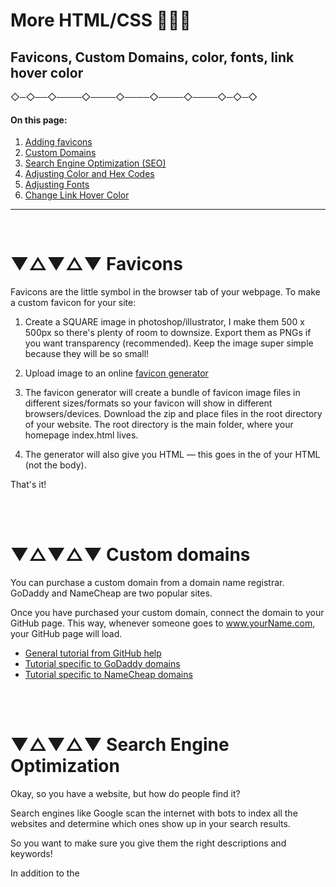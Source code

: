
# More HTML/CSS 👏👾🤓
## Favicons, Custom Domains, color, fonts, link hover color

 ◇─◇──◇────◇────◇────◇────◇────◇─◇─◇
<br />



#### On this page:

1. [Adding favicons](#-favicons)
2. [Custom Domains](#-custom-domains)
3. [Search Engine Optimization (SEO)](#-search-engine-optimization)
4. [Adjusting Color and Hex Codes](#adjusting-color-and-hex-codes)
5. [Adjusting Fonts](#adjusting-fonts)
6. [Change Link Hover Color](#change-link-hover-color)



---
<br>



# ▼△▼△▼ Favicons


Favicons are the little symbol in the browser tab of your webpage. To make a custom favicon for your site:

1. Create a SQUARE image in photoshop/illustrator, I make them 500 x 500px so there's plenty of room to downsize. Export them as PNGs if you want transparency (recommended). Keep the image super simple because they will be so small!

2. Upload image to an online [favicon generator](https://realfavicongenerator.net/)

3. The favicon generator will create a bundle of favicon image files in different sizes/formats so your favicon will show in different browsers/devices. Download the zip and place files in the root directory of your website. The root directory is the main folder, where your homepage index.html lives.

4. The generator will also give you HTML — this goes in the <head> of your HTML (not the body).

That's it!


<br>
<br>

# ▼△▼△▼ Custom domains


You can purchase a custom domain from a domain name registrar. GoDaddy and NameCheap are two popular sites.

Once you have purchased your custom domain, connect the domain to your GitHub page. This way, whenever someone goes to www.yourName.com, your GitHub page will load.

* [General tutorial from GitHub help](https://help.github.com/articles/quick-start-setting-up-a-custom-domain/)
* [Tutorial specific to GoDaddy domains](https://medium.com/@LovettLovett/github-pages-godaddy-f0318c2f25a)
* [Tutorial specific to NameCheap domains](http://davidensinger.com/2013/03/setting-the-dns-for-github-pages-on-namecheap/)


<br>
<br>




# ▼△▼△▼ Search Engine Optimization

Okay, so you have a website, but how do people find it?

Search engines like Google scan the internet with bots to index all the websites and determine which ones show up in your search results.

So you want to make sure you give them the right descriptions and keywords!

In addition to the <title> tag, which shows up in the browser tab, you can also add a description and keywords. Insert this code into your HTML header, and read over this [PDF on how to optimize your HTML tags for bots](http://www.theinternetofbots.com/pdf/Search%20Engine%20Optimization%20-%20The%20Internet%20of%20Bots.pdf).


    <meta name="description" content="description in 50–300 characters (letters).">
    <meta name="keywords" content="artist, your name, your nick name, digital media art, all the keywords">

<br>

# Adjusting Color and Hex Codes

### **Open your main.css page if it is not yet. We are going to make _minor_ adjustments. Reminder: Be Careful and move slowly in CSS!**

![Portfolio Buildout](images/Art74_Portfolio_Buildout.043.jpeg)

![Portfolio Buildout](images/Art74_Portfolio_Buildout.044.jpeg)

![Portfolio Buildout](images/Art74_Portfolio_Buildout.045.jpeg)

![Portfolio Buildout](images/Art74_Portfolio_Buildout.046.jpeg)

<br>

# Adjusting Fonts

![Portfolio Buildout](images/Art74_Portfolio_Buildout.047.jpeg)

![Portfolio Buildout](images/Art74_Portfolio_Buildout.048.jpeg)

![Portfolio Buildout](images/Art74_Portfolio_Buildout.049.jpeg)

![Portfolio Buildout](images/Art74_Portfolio_Buildout.054.jpeg)

![Portfolio Buildout](images/Art74_Portfolio_Buildout.055.jpeg)

![Portfolio Buildout](images/Art74_Portfolio_Buildout.056.jpeg)

<br>

# Change Link Hover Color
You can add more style to your links and change the color on hover (when they are moused over), by adding more link 'a' selectors to your stylesheet.  For more link styling options- [check out this page.](https://www.w3schools.com/css/css_link.asp)


#### **Code to copy to your CSS document below your first 'a' selector:**


        /* mouse over link */
          a:hover {
              color: hotpink;
            }

### Your stylesheet should look like this:

![Portfolio Buildout](images/linkhover.png)
